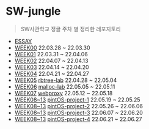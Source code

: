 # SW-jungle
> SW사관학교 정글 주차 별 정리한 레포지토리

- [ESSAY](https://velog.io/@yeopto/Essay)
- [WEEK00](https://velog.io/@yeopto/WEEK00) 22.03.28 ~ 22.03.30
- [WEEK01](https://velog.io/@yeopto/WEEK01) 22.03.31 ~ 22.04.06
- [WEEK02](https://velog.io/@yeopto/WEEK02) 22.04.07 ~ 22.04.13
- [WEEK03](https://velog.io/@yeopto/WEEK03) 22.04.14 ~ 22.04.20
- [WEEK04](https://velog.io/@yeopto/WEEK04) 22.04.21 ~ 22.04.27
- [WEEK05](https://velog.io/@yeopto/WEEK05) [rbtree-lab](https://github.com/yeopto/rbtree-lab) 22.04.28 ~ 22.05.04
- [WEEK06](https://velog.io/@yeopto/WEEK06) [malloc-lab](https://github.com/yeopto/malloc-lab) 22.05.05 ~ 22.05.11
- [WEEK07](https://velog.io/@yeopto/WEEK07) [webproxy](https://github.com/yeopto/webproxy) 22.05.12 ~ 22.05.18
- [WEEK08~13](https://velog.io/@yeopto/WEEK0813-PintOS-Project-1-Threads) [pintOS-project-1](https://github.com/SWJungle4A/pintos12-team04/tree/yeopto/priority-scheduling) 22.05.19 ~ 22.05.25
- [WEEK08~13](https://velog.io/@yeopto/WEEK0813-PintOS-Project-2-User-Programs) [pintOS-project-2](https://github.com/yeopto/pintOS-project1-2) 22.05.26 ~ 22.06.06
- [WEEK08~13](https://velog.io/@yeopto/WEEK0813-PintOS-Project-3-Virtual-Memory) [pintOS-project-3](https://github.com/SWJungle4A/pintos34-team04) 22.06.07 ~ 22.06.20
- [WEEK08~13](https://velog.io/@yeopto/WEEK0813-PintOS-Project-4-File-System%EA%B9%8C%EC%A7%80%EC%9D%98-%EA%B0%84%EB%8B%A8%ED%95%9C-%ED%9A%8C%EA%B3%A0) [pintOS-project-4](https://github.com/SWJungle4A/pintos34-team04) 22.06.21 ~ 22.06.27